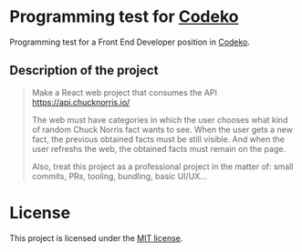 # Programming test for [Codeko](http://codeko.com/)
Programming test for a Front End Developer position in [Codeko](http://codeko.com/).

## Description of the project
> Make a React web project that consumes the API https://api.chucknorris.io/
>
> The web must have categories in which the user chooses what kind of random Chuck Norris fact wants to see. When the user gets a new fact, the previous obtained facts must be still visible. And when the user refreshs the web, the obtained facts must remain on the page.
>
> Also, treat this project as a professional project in the matter of: small commits, PRs, tooling, bundling, basic UI/UX...

 # License
This project is licensed under the [MIT license](https://github.com/Firenz/codeko-jobtest/blob/master/LICENSE).
